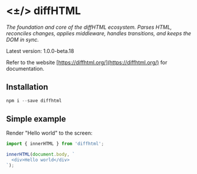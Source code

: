 # <±/> diffHTML

*The foundation and core of the diffHTML ecosystem. Parses HTML, reconciles
changes, applies middleware, handles transitions, and keeps the DOM in sync.*

Latest version: 1.0.0-beta.18

Refer to the website [https://diffhtml.org/](https://diffhtml.org/) for
documentation.

## Installation

``` javascript
npm i --save diffhtml
```

## Simple example

Render "Hello world" to the screen:

```javascript
import { innerHTML } from 'diffhtml';

innerHTML(document.body, `
  <div>Hello world</div>
`);
```
